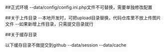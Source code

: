 ##正式环境
--data/config/config.ini.php文件不可替换，需要单独修改配置

##关于上传目录
--本地开发时，可把upload目录替换，代码仓库里不放上传图片文件
--如果新增上传目录，只需提交目录就行

##关于缓存目录

以下缓存目录不做提交到github
--data/session
--data/cache